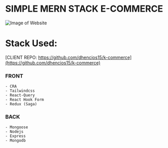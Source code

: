 # SIMPLE MERN STACK E-COMMERCE

![Image of Website](https://i.ibb.co/6Pj0cxX/website.jpg)

# Stack Used:

[CLIENT REPO: https://github.com/dhencios15/k-commerce](https://github.com/dhencios15/k-commerce)

### FRONT

    - CRA
    - Tailwindcss
    - React-Query
    - React Hook Form
    - Redux (Saga)

### BACK

    - Mongoose
    - Nodejs
    - Express
    - Mongodb
